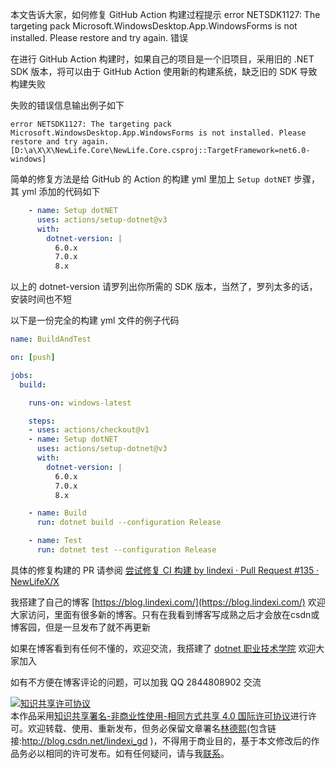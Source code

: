 
本文告诉大家，如何修复 GitHub Action 构建过程提示 error NETSDK1127: The targeting pack Microsoft.WindowsDesktop.App.WindowsForms is not installed. Please restore and try again. 错误

<!--more-->


<!-- 博客 -->
<!-- 发布 -->

在进行 GitHub Action 构建时，如果自己的项目是一个旧项目，采用旧的 .NET SDK 版本，将可以由于 GitHub Action 使用新的构建系统，缺乏旧的 SDK 导致构建失败

失败的错误信息输出例子如下

```
error NETSDK1127: The targeting pack Microsoft.WindowsDesktop.App.WindowsForms is not installed. Please restore and try again. [D:\a\X\X\NewLife.Core\NewLife.Core.csproj::TargetFramework=net6.0-windows]
```

简单的修复方法是给 GitHub 的 Action 的构建 yml 里加上 `Setup dotNET` 步骤，其 yml 添加的代码如下

```yml
    - name: Setup dotNET
      uses: actions/setup-dotnet@v3
      with:
        dotnet-version: |
          6.0.x
          7.0.x
          8.x
```

以上的 dotnet-version 请罗列出你所需的 SDK 版本，当然了，罗列太多的话，安装时间也不短

以下是一份完全的构建 yml 文件的例子代码

```yml
name: BuildAndTest

on: [push]

jobs:
  build:

    runs-on: windows-latest

    steps:
    - uses: actions/checkout@v1
    - name: Setup dotNET
      uses: actions/setup-dotnet@v3
      with:
        dotnet-version: |
          6.0.x
          7.0.x
          8.x

    - name: Build
      run: dotnet build --configuration Release

    - name: Test
      run: dotnet test --configuration Release
```

具体的修复构建的 PR 请参阅 [尝试修复 CI 构建 by lindexi · Pull Request #135 · NewLifeX/X](https://github.com/NewLifeX/X/pull/135 )


我搭建了自己的博客 [https://blog.lindexi.com/](https://blog.lindexi.com/) 欢迎大家访问，里面有很多新的博客。只有在我看到博客写成熟之后才会放在csdn或博客园，但是一旦发布了就不再更新

如果在博客看到有任何不懂的，欢迎交流，我搭建了 [dotnet 职业技术学院](https://t.me/dotnet_campus) 欢迎大家加入

如有不方便在博客评论的问题，可以加我 QQ 2844808902 交流

<a rel="license" href="http://creativecommons.org/licenses/by-nc-sa/4.0/"><img alt="知识共享许可协议" style="border-width:0" src="https://licensebuttons.net/l/by-nc-sa/4.0/88x31.png" /></a><br />本作品采用<a rel="license" href="http://creativecommons.org/licenses/by-nc-sa/4.0/">知识共享署名-非商业性使用-相同方式共享 4.0 国际许可协议</a>进行许可。欢迎转载、使用、重新发布，但务必保留文章署名[林德熙](http://blog.csdn.net/lindexi_gd)(包含链接:http://blog.csdn.net/lindexi_gd )，不得用于商业目的，基于本文修改后的作品务必以相同的许可发布。如有任何疑问，请与我[联系](mailto:lindexi_gd@163.com)。